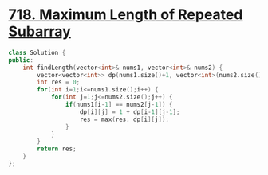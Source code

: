 # [718. Maximum Length of Repeated Subarray](https://leetcode.com/problems/maximum-length-of-repeated-subarray/submissions/)

```c++
class Solution {
public:
    int findLength(vector<int>& nums1, vector<int>& nums2) {
        vector<vector<int>> dp(nums1.size()+1, vector<int>(nums2.size()+1, 0));
        int res = 0;
        for(int i=1;i<=nums1.size();i++) {
            for(int j=1;j<=nums2.size();j++) {
                if(nums1[i-1] == nums2[j-1]) {
                    dp[i][j] = 1 + dp[i-1][j-1];
                    res = max(res, dp[i][j]);
                }
            }
        }
        return res;
    }
};
```